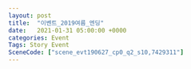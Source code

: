 ```yaml
---
layout: post
title:  "이벤트_2019여름_엔딩"
date:   2021-01-31 05:00:00 +0000
categories: Event
Tags: Story Event
SceneCode: ["scene_evt190627_cp0_q2_s10,7429311"]
---
```

